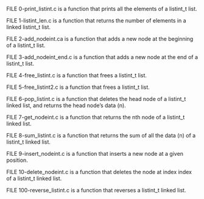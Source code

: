 FILE 0-print_listint.c is a function that prints all the elements of a listint_t list.

FILE 1-listint_len.c is a function that returns the number of elements in a linked listint_t list.

FILE 2-add_nodeint.ca is a function that adds a new node at the beginning of a listint_t list.

FILE 3-add_nodeint_end.c is a function that adds a new node at the end of a listint_t list.

FILE 4-free_listint.c is a function that frees a listint_t list.

FILE 5-free_listint2.c is a function that frees a listint_t list.

FILE 6-pop_listint.c is a function that deletes the head node of a listint_t linked list, and returns the head node’s data (n).

FILE 7-get_nodeint.c is a function that returns the nth node of a listint_t linked list.

FILE 8-sum_listint.c is a function that returns the sum of all the data (n) of a listint_t linked list.

FILE 9-insert_nodeint.c is a function that inserts a new node at a given position.

FILE 10-delete_nodeint.c is a function that deletes the node at index index of a listint_t linked list.

FILE 100-reverse_listint.c is a function that reverses a listint_t linked list.
